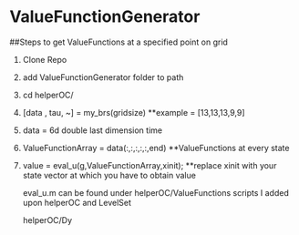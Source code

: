 # ValueFunctionGenerator

##Steps to get ValueFunctions at a specified point on grid
1) Clone Repo
2) add ValueFunctionGenerator folder to path
3) cd helperOC/
4) [data , tau, ~] = my_brs(gridsize)   **example = [13,13,13,9,9]
5) data = 6d double  last dimension time
6) ValueFunctionArray = data(:,:,:,:,:,end)   **ValueFunctions at every state
7)  value = eval_u(g,ValueFunctionArray,xinit); **replace xinit with your state vector at which you have to obtain value

    eval_u.m can be found under helperOC/ValueFunctions
    scripts I added upon helperOC and LevelSet

     helperOC/Dy
      
